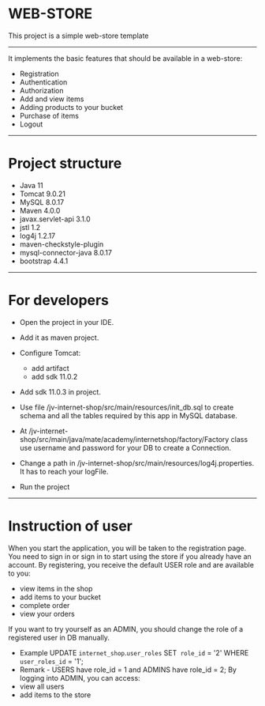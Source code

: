# WEB-STORE

This project is a simple web-store template

<hr>

It implements the basic features that should be available in a web-store:
* Registration
* Authentication
* Authorization
* Add and view items
* Adding products to your bucket
* Purchase of items
* Logout

<hr>

# Project structure
  * Java 11
  * Tomcat 9.0.21
  * MySQL 8.0.17
  * Maven 4.0.0
  * javax.servlet-api 3.1.0
  * jstl 1.2
  * log4j 1.2.17
  * maven-checkstyle-plugin
  * mysql-connector-java 8.0.17
  * bootstrap 4.4.1
  <hr>
  
  # For developers
  * Open the project in your IDE.
  
  * Add it as maven project.
  * Configure Tomcat:
    * add artifact
    * add sdk 11.0.2
  
  * Add sdk 11.0.3 in project.
  * Use file /jv-internet-shop/src/main/resources/init_db.sql to create schema and all the tables required by this app in MySQL database.
  * At /jv-internet-shop/src/main/java/mate/academy/internetshop/factory/Factory class use username and password for your DB to create a Connection.
  * Change a path in /jv-internet-shop/src/main/resources/log4j.properties. It has to reach your logFile.
  * Run the project
  <hr>
  
  # Instruction of user
  When you start the application, you will be taken to the registration page.
  You need to sign in or sign in to start using the store if you already have an account.
  By registering, you receive the default USER role and are available to you:
  * view items in the shop
  * add items to your bucket
  * complete order
  * view your orders
  
  If you want to try yourself as an ADMIN, you should change the role of a registered user in DB manually.
  * Example UPDATE `internet_shop`.`user_roles` SET` role_id` = '2' WHERE `user_roles_id` = '1';
  * Remark - USERS have role_id = 1 and ADMINS have role_id = 2;
  By logging into ADMIN, you can access:
  * view all users
  * add items to the store
  
